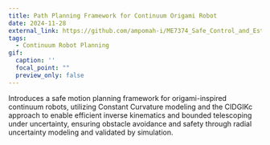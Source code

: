 ```yaml
---
title: Path Planning Framework for Continuum Origami Robot
date: 2024-11-28
external_link: https://github.com/ampomah-i/ME7374_Safe_Control_and_Estimation
tags:
  - Continuum Robot Planning
gif:
  caption: ''
  focal_point: ""
  preview_only: false
---
```


 Introduces a safe motion planning framework for origami-inspired continuum robots, utilizing Constant Curvature modeling and the CIDGIKc approach to enable efficient inverse kinematics and bounded telescoping under uncertainty, ensuring obstacle avoidance and safety through radial uncertainty modeling and validated by simulation.
<!--more-->
